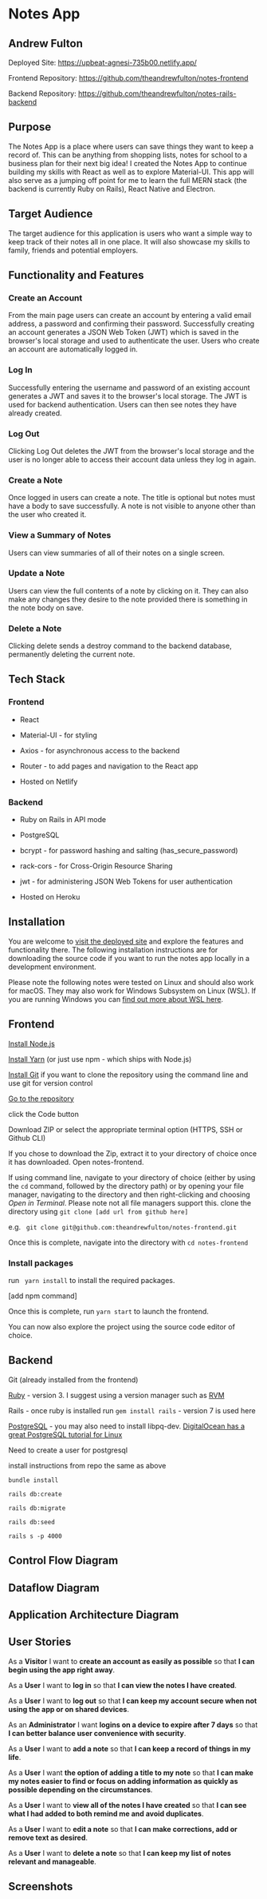 # Notes App
## Andrew Fulton
Deployed Site: https://upbeat-agnesi-735b00.netlify.app/

Frontend Repository: https://github.com/theandrewfulton/notes-frontend

Backend Repository: https://github.com/theandrewfulton/notes-rails-backend

## Purpose

The Notes App is a place where users can save things they want to keep a record of. This can be anything from shopping lists, notes for school to a business plan for their next big idea! I created the Notes App to continue building my skills with React as well as to explore Material-UI. This app will also serve as a jumping off point for me to learn the full MERN stack (the backend is currently Ruby on Rails), React Native and Electron.

## Target Audience

The target audience for this application is users who want a simple way to keep track of their notes all in one place. It will also showcase my skills to family, friends and potential employers.

## Functionality and Features

### Create an Account

From the main page users can create an account by entering a valid email address, a password and confirming their password. Successfully creating an account generates a JSON Web Token (JWT) which is saved in the browser's local storage and used to authenticate the user. Users who create an account are automatically logged in.

### Log In

Successfully entering the username and password of an existing account generates a JWT and saves it to the browser's local storage. The JWT  is used for backend authentication. Users can then see notes they have already created.

### Log Out

Clicking Log Out deletes the JWT from the browser's local storage and the user is no longer able to access their account data unless they log in again.

### Create a Note

Once logged in users can create a note. The title is optional but notes must have a body to save successfully. A note is not visible to anyone other than the user who created it.

### View a Summary of Notes

Users can view summaries of all of their notes on a single screen.

### Update a Note

Users can view the full contents of a note by clicking on it. They can also make any changes they desire to the note provided there is something in the note body on save.

### Delete a Note

Clicking delete sends a destroy command to the backend database, permanently deleting the current note.

## Tech Stack

### Frontend

- React

- Material-UI - for styling

- Axios - for asynchronous access to the backend

- Router - to add pages and navigation to the React app
- Hosted on Netlify

### Backend

- Ruby on Rails in API mode

- PostgreSQL

- bcrypt - for password hashing and salting (has_secure_password)

- rack-cors - for Cross-Origin Resource Sharing
- jwt - for administering JSON Web Tokens for user authentication
- Hosted on Heroku

## Installation

You are welcome to [visit the deployed site](https://upbeat-agnesi-735b00.netlify.app/) and explore the features and functionality there. The following installation instructions are for downloading the source code if you want to run the notes app locally in a development environment.

Please note the following notes were tested on Linux and should also work for macOS. They may also work for Windows Subsystem on Linux (WSL). If you are running Windows you can [find out more about WSL here](https://docs.microsoft.com/en-us/windows/wsl/).

## Frontend

[Install Node.js](https://nodejs.org/en/)

[Install Yarn](https://yarnpkg.com/) (or just use npm - which ships with Node.js)

[Install Git](https://git-scm.com/) if you want to clone the repository using the command line and use git for version control

[Go to the repository](https://github.com/theandrewfulton/notes-frontend)

click the Code button

Download ZIP or select the appropriate terminal option (HTTPS, SSH or Github CLI)

If you chose to download the Zip, extract it to your directory of choice once it has downloaded. Open notes-frontend.

If using command line, navigate to your directory of choice (either by using the ```cd``` command, followed by the directory path) or by opening your file manager, navigating to the directory and then right-clicking and choosing *Open in Terminal*. Please note not all file managers support this.
clone the directory using ```git clone [add url from github here]```

e.g. ``` git clone git@github.com:theandrewfulton/notes-frontend.git```

Once this is complete, navigate into the directory with ```cd notes-frontend```

### Install packages

run ``` yarn install``` to install the required packages.

[add npm command]

Once this is complete, run ```yarn start``` to launch the frontend.

You can now also explore the project using the source code editor of choice.

## Backend

Git (already installed from the frontend)

[Ruby](https://www.ruby-lang.org/en/) - version 3. I suggest using a version manager such as [RVM](http://rvm.io/rvm/install)

Rails - once ruby is installed run ```gem install rails``` - version 7 is used here

[PostgreSQL](https://www.postgresql.org/) - you may also need to install libpq-dev. [DigitalOcean has a great PostgreSQL tutorial for Linux](https://www.digitalocean.com/community/tutorials/how-to-use-postgresql-with-your-ruby-on-rails-application-on-ubuntu-18-04)

Need to create a user for postgresql

install instructions from repo the same as above

```bundle install```

```rails db:create```

```rails db:migrate```

```rails db:seed```

```rails s -p 4000```

## Control Flow Diagram

## Dataflow Diagram

## Application Architecture Diagram

## User Stories

As a **Visitor** I want to **create an account as easily as possible** so that **I can begin using the app right away**.

As a **User** I want to **log in** so that **I can view the notes I have created**.

As a **User** I want to **log out** so that **I can keep my account secure when not using the app or on shared devices**.

As an **Administrator** I want **logins on a device to expire after 7 days** so that **I can better balance user convenience with security**.

As a **User** I want to **add a note** so that **I can keep a record of things in my life**.

As a **User** I want **the option of adding a title to my note** so that **I can make my notes easier to find or focus on adding information as quickly as possible depending on the circumstances**.

As a **User** I want to **view all of the notes I have created** so that **I can see what I had added to both remind me and avoid duplicates**.

As a **User** I want to **edit a note** so that **I can make corrections, add or remove text as desired**.

As a **User** I want to **delete a note** so that **I can keep my list of notes relevant and manageable**.

## Screenshots
